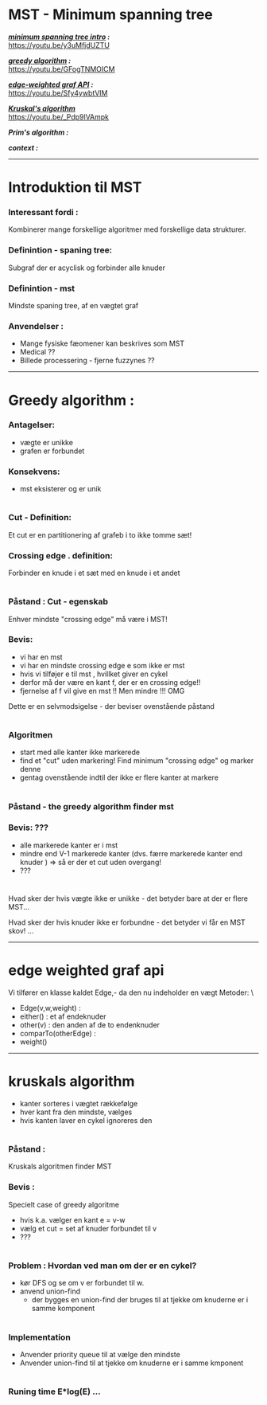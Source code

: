 # MST - Minimum spanning tree

***[minimum spanning tree intro](#greedy-algorithm-) :***  \
https://youtu.be/y3uMfjdUZTU

***[greedy algorithm](#greedy-algorithm-) :*** \
https://youtu.be/GFogTNMOICM

***[edge-weighted graf API](#edge-weighted-graf-api) :*** \
https://youtu.be/Sfy4ywbtVIM

***[Kruskal's algorithm](#kruskals-algorithm)*** \
https://youtu.be/_Pdp9lVAmpk

***Prim's algorithm :***

***context :***

---

# Introduktion til MST

### Interessant fordi : 
Kombinerer mange forskellige algoritmer med forskellige data strukturer.

### Definintion - spaning tree: 
Subgraf der er acyclisk og forbinder alle knuder

### Definintion - mst
Mindste spaning tree, af en vægtet graf

### Anvendelser :
- Mange fysiske fæomener kan beskrives som MST
- Medical ??
- Billede processering - fjerne fuzzynes ??

---

# Greedy algorithm :

### Antagelser:
- vægte er unikke
- grafen er forbundet

### Konsekvens:
- mst eksisterer og er unik

#

### Cut - Definition:
Et cut er en partitionering af grafeb i to ikke tomme sæt!

### Crossing edge . definition:
Forbinder en knude i et sæt med en knude i et andet

#

### Påstand : Cut - egenskab 
Enhver mindste "crossing edge" må være i MST! 

### Bevis:
- vi har en mst
- vi har en mindste crossing edge e som ikke er mst
- hvis vi tilføjer e til mst , hvillket giver en cykel
- derfor må der være en kant f, der er en crossing edge!!
- fjernelse af f vil give en mst !! Men mindre !!! OMG

Dette er en selvmodsigelse - der beviser ovenstående påstand

#

### Algoritmen

- start med alle kanter ikke markerede
- find et "cut" uden markering! Find minimum "crossing edge" og marker denne
- gentag ovenstående indtil der ikke er flere kanter at markere

#

### Påstand - the greedy algorithm finder mst

### Bevis: ???
- alle markerede kanter er i mst
- mindre end V-1 markerede kanter (dvs. færre markerede kanter end knuder ) =>  så er der et cut uden overgang!
- ???

#

Hvad sker der hvis vægte ikke er unikke - det betyder bare at der er flere MST... 

Hvad sker der hvis knuder ikke er forbundne - det betyder vi får en MST skov! ...

---

# edge weighted graf api 

Vi tilfører en klasse kaldet Edge,- da den nu indeholder en vægt
Metoder: \
- Edge(v,w,weight) :
- either() : et af endeknuder
- other(v) : den anden af de to endenknuder
- comparTo(otherEdge) : 
- weight() 


---

# kruskals algorithm

- kanter sorteres i vægtet rækkefølge
- hver kant fra den mindste, vælges 
 - hvis kanten laver en cykel ignoreres den

#

### Påstand : 
Kruskals algoritmen finder MST

### Bevis : 
Specielt case of greedy algoritme
- hvis k.a. vælger en kant e = v-w
- vælg et cut = set af knuder forbundet til v
- ???

#

### Problem : Hvordan ved man om der er en cykel?
- kør DFS og se om v er forbundet til w. 
- anvend union-find
  - der bygges en union-find der bruges til at tjekke om knuderne er i samme komponent


# 

### Implementation
- Anvender priority queue til at vælge den mindste 
- Anvender union-find til at tjekke om knuderne er i samme kmponent

#

### Runing time E*log(E) ...










 
